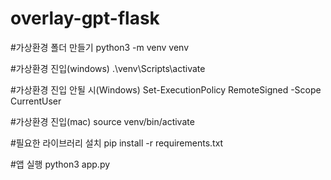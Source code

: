 # overlay-gpt-flask

#가상환경 폴더 만들기
python3 -m venv venv

#가상환경 진입(windows)
.\venv\Scripts\activate

#가상환경 진입 안될 시(Windows)
Set-ExecutionPolicy RemoteSigned -Scope CurrentUser

#가상환경 진입(mac)
source venv/bin/activate

#필요한 라이브러리 설치
pip install -r requirements.txt

#앱 실행
python3 app.py
